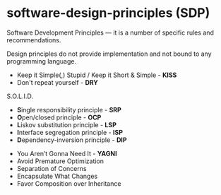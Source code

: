 # software-design-principles (SDP)

Software Development Principles — it is a number of specific rules and recommendations.

Design principles do not provide implementation and not bound to any programming language. 

 + Keep it Simple(,) Stupid / Keep it Short & Simple - **KISS**
 + Don't repeat yourself - **DRY**
 
 S.O.L.I.D.
 - **S**ingle responsibility principle - **SRP**
 - **O**pen/closed principle - **OCP**
 - **L**iskov substitution principle - **LSP** 
 - **I**nterface segregation principle - **ISP**
 - **D**ependency-inversion principle - **DIP**
 + You Aren’t Gonna Need It - **YAGNI**
 + Avoid Premature Optimization
 + Separation of Concerns
 + Encapsulate What Changes
 + Favor Composition over Inheritance

 
